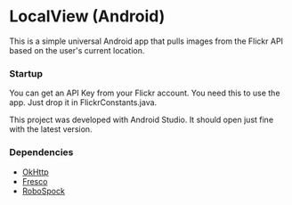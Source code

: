 # LocalView (Android) #

This is a simple universal Android app that pulls images from the Flickr API based on the user's current location.

### Startup
You can get an API Key from your Flickr account. You need this to use the app. Just drop it in FlickrConstants.java.

This project was developed with Android Studio. It should open just fine with the latest version.

### Dependencies ###
* [OkHttp](http://square.github.io/okhttp/)
* [Fresco](https://github.com/facebook/fresco)
* [RoboSpock](http://robospock.org)

